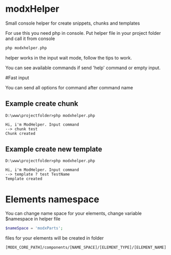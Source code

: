 # modxHelper

Small console helper for create snippets, chunks and templates

For use this you need php in console. Put helper file in your project folder and call it from console

```` php
php modxhelper.php
````

helper works in the input wait mode, follow the tips to work.

You can see available commands if send 'help' command or empty input.

#Fast input

You can send all options for command after command name

## Example create chunk 
````
D:\www\projectfolder>php modxhelper.php

Hi, i'm ModHelper. Input command
--> chunk test
Chunk created
````

## Example create new template
````
D:\www\projectfolder>php modxhelper.php

Hi, i'm ModHelper. Input command
--> template ? test TestName
Template created
````

# Elements namespace

You can change name space for your elements, change variable $namespace in helper file

```` php
$nameSpace = 'modxParts';
````

files for your elements will be created in folder

````
[MODX_CORE_PATH]/components/[NAME_SPACE]/[ELEMENT_TYPE]/[ELEMENT_NAME]